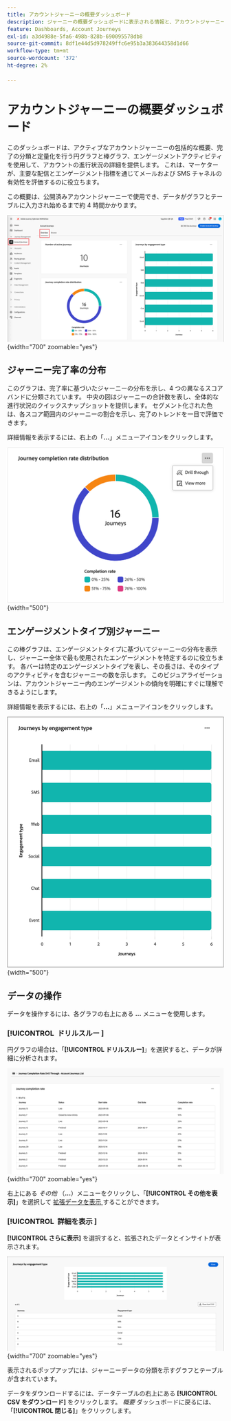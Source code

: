 ```yaml
---
title: アカウントジャーニーの概要ダッシュボード
description: ジャーニーの概要ダッシュボードに表示される情報と、アカウントジャーニー戦略の監視と管理にどう役立つかを説明します。
feature: Dashboards, Account Journeys
exl-id: a3d4988e-5fa6-498b-828b-690095578db8
source-git-commit: 8df1e44d5d978249ffc6e95b3a383644358d1d66
workflow-type: tm+mt
source-wordcount: '372'
ht-degree: 2%

---
```


# アカウントジャーニーの概要ダッシュボード

このダッシュボードは、アクティブなアカウントジャーニーの包括的な概要、完了の分類と定量化を行う円グラフと棒グラフ、エンゲージメントアクティビティを使用して、アカウントの進行状況の詳細を提供します。 これは、マーケターが、主要な配信とエンゲージメント指標を通じてメールおよび SMS チャネルの有効性を評価するのに役立ちます。

この概要は、公開済みアカウントジャーニーで使用でき、データがグラフとテーブルに入力され始めるまで約 4 時間かかります。

![ジャーニーの概要 ](./assets/journey-overview.png){width="700" zoomable="yes"}

## ジャーニー完了率の分布

このグラフは、完了率に基づいたジャーニーの分布を示し、4 つの異なるスコアバンドに分類されています。 中央の図はジャーニーの合計数を表し、全体的な進行状況のクイックスナップショットを提供します。 セグメント化された色は、各スコア範囲内のジャーニーの割合を示し、完了のトレンドを一目で評価できます。

詳細情報を表示するには、右上の「**...**」メニューアイコンをクリックします。

![ジャーニー完了率の配分 ](./assets/journey-completion-rate-distribution.png){width="500"}

## エンゲージメントタイプ別ジャーニー

この棒グラフは、エンゲージメントタイプに基づいてジャーニーの分布を表示し、ジャーニー全体で最も使用されたエンゲージメントを特定するのに役立ちます。 各バーは特定のエンゲージメントタイプを表し、その長さは、そのタイプのアクティビティを含むジャーニーの数を示します。 このビジュアライゼーションは、アカウントジャーニー内のエンゲージメントの傾向を明確にすぐに理解できるようにします。

詳細情報を表示するには、右上の「**...**」メニューアイコンをクリックします。

![ジャーニー完了率の配分 ](./assets/journeys-by-engagement-type.png){width="500"}

## データの操作

データを操作するには、各グラフの右上にある **...** メニューを使用します。

### [!UICONTROL &#x200B; ドリルスルー &#x200B;]

円グラフの場合は、「**[!UICONTROL ドリルスルー]**」を選択すると、データが詳細に分析されます。

![ ドリルスルーしてグラフデータにアクセス ](./assets/journey-completion-rate-drill-through.png){width="700" zoomable="yes"}

右上にある _その他_ （**...**）メニューをクリックし、「**[!UICONTROL その他を表示]**」を選択して [ 拡張データを表示 ](#view-more) することができます。

### [!UICONTROL &#x200B; 詳細を表示 &#x200B;]

**[!UICONTROL さらに表示]** を選択すると、拡張されたデータとインサイトが表示されます。

![ 拡張データの表示 ](./assets/journeys-by-engagement-view-more.png){width="700" zoomable="yes"}

表示されるポップアップには、ジャーニーデータの分類を示すグラフとテーブルが含まれています。

データをダウンロードするには、データテーブルの右上にある **[!UICONTROL CSV をダウンロード]** をクリックします。 _概要_ ダッシュボードに戻るには、「**[!UICONTROL 閉じる]**」をクリックします。
